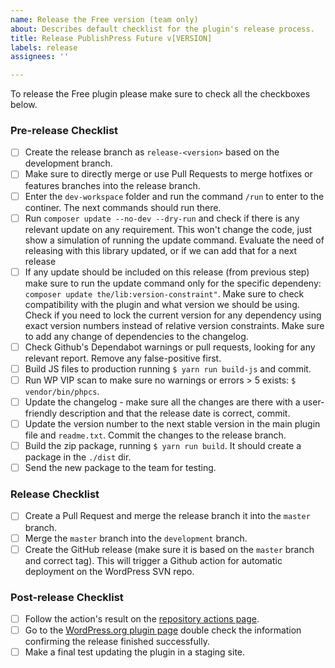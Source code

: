 ```yaml
---
name: Release the Free version (team only)
about: Describes default checklist for the plugin's release process.
title: Release PublishPress Future v[VERSION]
labels: release
assignees: ''

---
```


To release the Free plugin please make sure to check all the checkboxes below.

### Pre-release Checklist

- [ ] Create the release branch as `release-<version>` based on the development branch.
- [ ] Make sure to directly merge or use Pull Requests to merge hotfixes or features branches into the release branch.
- [ ] Enter the `dev-workspace` folder and run the command `/run` to enter to the continer. The next commands should run there. 
- [ ] Run `composer update --no-dev --dry-run` and check if there is any relevant update on any requirement. This won't change the code, just show a simulation of running the update command. Evaluate the need of releasing with this library updated, or if we can add that for a next release
- [ ] If any update should be included on this release (from previous step) make sure to run the update command only for the specific dependeny: `composer update the/lib:version-constraint"`. Make sure to check compatibility with the plugin and what version we should be using. Check if you need to lock the current version for any dependency using exact version numbers instead of relative version constraints. Make sure to add any change of dependencies to the changelog.
- [ ] Check Github's Dependabot warnings or pull requests, looking for any relevant report. Remove any false-positive first.
- [ ] Build JS files to production running `$ yarn run build-js` and commit.
- [ ] Run WP VIP scan to make sure no warnings or errors > 5 exists: `$ vendor/bin/phpcs`.
- [ ] Update the changelog - make sure all the changes are there with a user-friendly description and that the release date is correct, commit.
- [ ] Update the version number to the next stable version in the main plugin file and `readme.txt`. Commit the changes to the release branch.
- [ ] Build the zip package, running `$ yarn run build`. It should create a package in the `./dist` dir.
- [ ] Send the new package to the team for testing.

### Release Checklist

- [ ] Create a Pull Request and merge the release branch it into the `master` branch.
- [ ] Merge the `master` branch into the `development` branch.
- [ ] Create the GitHub release (make sure it is based on the `master` branch and correct tag). This will trigger a Github action for automatic deployment on the WordPress SVN repo.

### Post-release Checklist

- [ ] Follow the action's result on the [repository actions page](https://github.com/publishpress/publishpress-future/actions).
- [ ] Go to the [WordPress.org plugin page](https://wordpress.org/plugins/post-expirator/) double check the information confirming the release finished successfully.
- [ ] Make a final test updating the plugin in a staging site.
